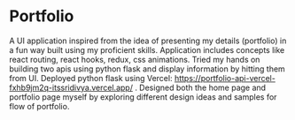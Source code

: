 # Portfolio

A UI application inspired from the idea of presenting my details (portfolio) in a fun way built using my proficient skills. 
	Application includes concepts like react routing, react hooks, redux, css animations.
	Tried my hands on building two apis using python flask and display information by hitting them from UI.
	Deployed python flask using Vercel: https://portfolio-api-vercel-fxhb9jm2q-itssridivya.vercel.app/ .
	Designed both the home page and portfolio page myself by exploring different design ideas and samples for flow of portfolio.
